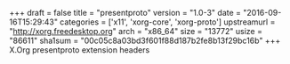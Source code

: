 +++
draft = false
title = "presentproto"
version = "1.0-3"
date = "2016-09-16T15:29:43"
categories = ['x11', 'xorg-core', 'xorg-proto']
upstreamurl = "http://xorg.freedesktop.org"
arch = "x86_64"
size = "13772"
usize = "86611"
sha1sum = "00c05c8a03bd3f601f88d187b2fe8b13f29bc16b"
+++
X.Org presentproto extension headers